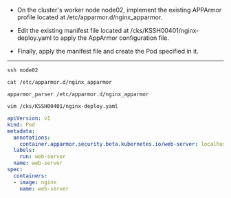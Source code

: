 - On the cluster's worker node node02, implement the existing APPArmor profile located at /etc/apparmor.d/nginx_apparmor.

- Edit the existing manifest file located at /cks/KSSH00401/nginx-deploy.yaml to apply the AppArmor configuration file.

- Finally, apply the manifest file and create the Pod specified in it.

---
`ssh node02`

`cat /etc/apparmor.d/nginx_apparmor`

`apparmor_parser /etc/apparmor.d/nginx_apparmor`

`vim /cks/KSSH00401/nginx-deploy.yaml`

```yaml
apiVersion: v1
kind: Pod
metadata:
  annotations:
    container.apparmor.security.beta.kubernetes.io/web-server: localhost/nginx-profile
  labels:
    run: web-server
  name: web-server
spec:
  containers:
  - image: nginx
    name: web-server
```
